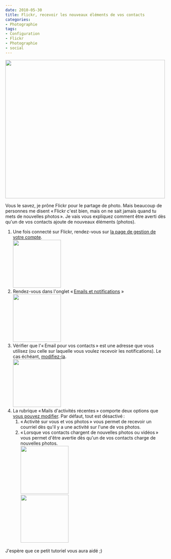 ```yaml
---
date: 2010-05-30
title: Flickr, recevoir les nouveaux éléments de vos contacts
categories:
- Photographie
tags:
- Configuration
- Flickr
- Photographie
- social
---
```

<p><img class="alignnone size-medium wp-image-1641" title="Message Flickr : Nouveaux éléments de vos contacts" src="https://dlgjp9x71cipk.cloudfront.net/2010/05/Flickr-Nouveaux-éléments-de-vos-contacts-—-Boîte-de-réception-500x434.png" alt="" width="500" height="434" /></p>
<p>Vous le savez, je prône Flickr pour le partage de photo. Mais beaucoup de personnes me disent « Flickr c'est bien, mais on ne sait jamais quand tu mets de nouvelles photos ». Je vais vous expliquez comment être averti dès qu'un de vos contacts ajoute de nouveaux éléments (photos).</p>
<p><!--more--></p>
<ol>
<li>Une fois connecté sur Flickr, rendez-vous sur <a title="Page de gestion de votre compte" href="https://www.flickr.com/account/">la page de gestion de votre compte</a>.<br />
<a href="https://dlgjp9x71cipk.cloudfront.net/2010/05/Bienvenue-sur-Flickr -1.png"><img class="alignnone size-thumbnail wp-image-1642" title="Bienvenue sur Flickr  !1" src="https://dlgjp9x71cipk.cloudfront.net/2010/05/Bienvenue-sur-Flickr -1-150x150.png" alt="" width="150" height="150" /></a></li>
<li>Rendez-vous dans l'onglet « <a title="Onglet Emails et notifications" href="https://www.flickr.com/account/?tab=email">Emails et notifications</a> »<br />
<a href="https://dlgjp9x71cipk.cloudfront.net/2010/05/Flickr -Votre-compte.png"><img class="alignnone size-thumbnail wp-image-1643" title="Flickr - Votre compte" src="https://dlgjp9x71cipk.cloudfront.net/2010/05/Flickr -Votre-compte-150x150.png" alt="" width="150" height="150" /></a></li>
<li>Vérifier que l'« Email pour vos contacts » est une adresse que vous utilisez (ou celle sur laquelle vous voulez recevoir les notifications). Le cas échéant, <a title="Modifiez son adresse mail" href="https://www.flickr.com/account/prefs/email/?from=email">modifiez-la</a>.<br />
<a href="https://dlgjp9x71cipk.cloudfront.net/2010/05/Flickr -Votre-compte1.png"><img class="alignnone size-thumbnail wp-image-1644" title="Flickr - Votre compte" src="https://dlgjp9x71cipk.cloudfront.net/2010/05/Flickr -Votre-compte1-150x150.png" alt="" width="150" height="150" /></a></li>
<li>La rubrique « Mails d'activités récentes » comporte deux options que <a title="Modifier les réglages concernant l'activité" href="https://www.flickr.com/account/prefs/email/activity/?from=email">vous pouvez modifier</a>. Par défaut, tout est désactivé :
<ol>
<li>« Activité sur vous et vos photos » vous permet de recevoir un courriel dès qu'il y a une activité sur l'une de vos photos.</li>
<li> « Lorsque vos contacts chargent de nouvelles photos ou vidéos » vous permet d'être avertie dès qu'un de vos contacts charge de nouvelles photos.<br />
<a href="https://dlgjp9x71cipk.cloudfront.net/2010/05/Flickr -Votre-compte2.png"><img class="alignnone size-thumbnail wp-image-1645" title="Flickr - Votre compte" src="https://dlgjp9x71cipk.cloudfront.net/2010/05/Flickr -Votre-compte2-150x150.png" alt="" width="150" height="150" /></a><br />
<a href="https://dlgjp9x71cipk.cloudfront.net/2010/05/Flickr-Dernière-activité.png"><img class="alignnone size-thumbnail wp-image-1646" title="Flickr- Dernière activité" src="https://dlgjp9x71cipk.cloudfront.net/2010/05/Flickr-Dernière-activité-150x150.png" alt="" width="150" height="150" /></a></li>
</ol>
</li>
</ol>
<p>J'espère que ce petit tutoriel vous aura aidé ;)</p>
